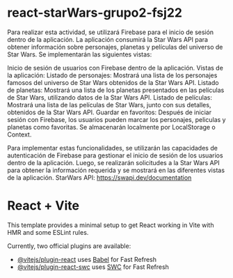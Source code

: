 # react-starWars-grupo2-fsj22
Para realizar esta actividad, se utilizará Firebase para el inicio de sesión dentro de la aplicación. La aplicación consumirá la Star Wars API para obtener información sobre personajes, planetas y películas del universo de Star Wars. Se implementarán las siguientes vistas:

Inicio de sesión de usuarios con Firebase dentro de la aplicación.
Vistas de la aplicación:
Listado de personajes: Mostrará una lista de los personajes famosos del universo de Star Wars obtenidos de la Star Wars API.
Listado de planetas: Mostrará una lista de los planetas presentados en las películas de Star Wars, utilizando datos de la Star Wars API.
Listado de películas: Mostrará una lista de las películas de Star Wars, junto con sus detalles, obtenidos de la Star Wars API.
Guardar en favoritos: Después de iniciar sesión con Firebase, los usuarios pueden marcar los personajes, peliculas y planetas como favoritas. Se almacenarán localmente por LocalStorage o Context.

Para implementar estas funcionalidades, se utilizarán las capacidades de autenticación de Firebase para gestionar el inicio de sesión de los usuarios dentro de la aplicación. Luego, se realizarán solicitudes a la Star Wars API para obtener la información requerida y se mostrará en las diferentes vistas de la aplicación. StarWars API: https://swapi.dev/documentation
# React + Vite

This template provides a minimal setup to get React working in Vite with HMR and some ESLint rules.

Currently, two official plugins are available:

- [@vitejs/plugin-react](https://github.com/vitejs/vite-plugin-react/blob/main/packages/plugin-react/README.md) uses [Babel](https://babeljs.io/) for Fast Refresh
- [@vitejs/plugin-react-swc](https://github.com/vitejs/vite-plugin-react-swc) uses [SWC](https://swc.rs/) for Fast Refresh
